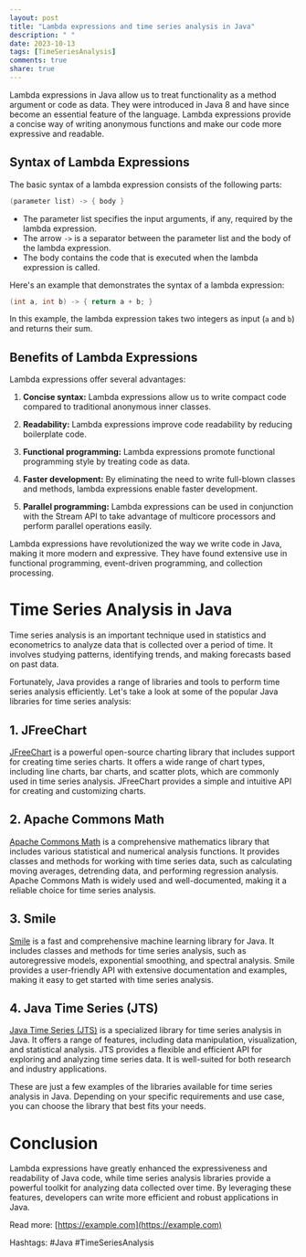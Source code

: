 ```yaml
---
layout: post
title: "Lambda expressions and time series analysis in Java"
description: " "
date: 2023-10-13
tags: [TimeSeriesAnalysis]
comments: true
share: true
---
```


Lambda expressions in Java allow us to treat functionality as a method argument or code as data. They were introduced in Java 8 and have since become an essential feature of the language. Lambda expressions provide a concise way of writing anonymous functions and make our code more expressive and readable.

## Syntax of Lambda Expressions

The basic syntax of a lambda expression consists of the following parts:

```java
(parameter list) -> { body }
```

- The parameter list specifies the input arguments, if any, required by the lambda expression.
- The arrow `->` is a separator between the parameter list and the body of the lambda expression.
- The body contains the code that is executed when the lambda expression is called.

Here's an example that demonstrates the syntax of a lambda expression:

```java
(int a, int b) -> { return a + b; }
```

In this example, the lambda expression takes two integers as input (`a` and `b`) and returns their sum.

## Benefits of Lambda Expressions

Lambda expressions offer several advantages:

1. **Concise syntax:** Lambda expressions allow us to write compact code compared to traditional anonymous inner classes.

2. **Readability:** Lambda expressions improve code readability by reducing boilerplate code.

3. **Functional programming:** Lambda expressions promote functional programming style by treating code as data.

4. **Faster development:** By eliminating the need to write full-blown classes and methods, lambda expressions enable faster development.

5. **Parallel programming:** Lambda expressions can be used in conjunction with the Stream API to take advantage of multicore processors and perform parallel operations easily.

Lambda expressions have revolutionized the way we write code in Java, making it more modern and expressive. They have found extensive use in functional programming, event-driven programming, and collection processing.

# Time Series Analysis in Java

Time series analysis is an important technique used in statistics and econometrics to analyze data that is collected over a period of time. It involves studying patterns, identifying trends, and making forecasts based on past data.

Fortunately, Java provides a range of libraries and tools to perform time series analysis efficiently. Let's take a look at some of the popular Java libraries for time series analysis:

## 1. JFreeChart

[JFreeChart](https://www.jfree.org/jfreechart/) is a powerful open-source charting library that includes support for creating time series charts. It offers a wide range of chart types, including line charts, bar charts, and scatter plots, which are commonly used in time series analysis. JFreeChart provides a simple and intuitive API for creating and customizing charts.

## 2. Apache Commons Math

[Apache Commons Math](https://commons.apache.org/proper/commons-math/) is a comprehensive mathematics library that includes various statistical and numerical analysis functions. It provides classes and methods for working with time series data, such as calculating moving averages, detrending data, and performing regression analysis. Apache Commons Math is widely used and well-documented, making it a reliable choice for time series analysis.

## 3. Smile

[Smile](https://haifengl.github.io/smile/) is a fast and comprehensive machine learning library for Java. It includes classes and methods for time series analysis, such as autoregressive models, exponential smoothing, and spectral analysis. Smile provides a user-friendly API with extensive documentation and examples, making it easy to get started with time series analysis.

## 4. Java Time Series (JTS)

[Java Time Series (JTS)](https://github.com/quantmind/jts) is a specialized library for time series analysis in Java. It offers a range of features, including data manipulation, visualization, and statistical analysis. JTS provides a flexible and efficient API for exploring and analyzing time series data. It is well-suited for both research and industry applications.

These are just a few examples of the libraries available for time series analysis in Java. Depending on your specific requirements and use case, you can choose the library that best fits your needs.

# Conclusion

Lambda expressions have greatly enhanced the expressiveness and readability of Java code, while time series analysis libraries provide a powerful toolkit for analyzing data collected over time. By leveraging these features, developers can write more efficient and robust applications in Java.

Read more: [https://example.com](https://example.com)

Hashtags: #Java #TimeSeriesAnalysis